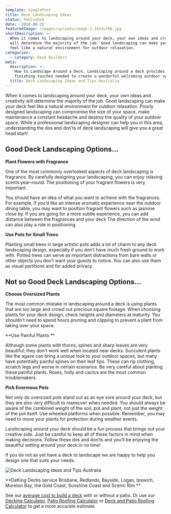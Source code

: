 ```yaml
---
template: SinglePost
title: Deck Landscaping Ideas
status: Published
date: '2014-08-25'
featuredImage: /images/uploads/image-2-1024x768.jpg
shortDescription: >-
  When it comes to landscaping around your deck, your own ideas and creativity
  will determine the majority of the job. Good landscaping can make your deck
  feel like a natural environment for outdoor relaxation.
categories:
  - category: Deck Builders
meta:
  description: >-
    How to Landscape Around a Deck. Landscaping around a deck provides the
    finishing touches needed to create a wonderful welcoming outdoor space.
  title: Deck Landscaping Ideas and Tips Australia
---
```

When it comes to landscaping around your deck, your own ideas and creativity will determine the majority of the job. Good landscaping can make your deck feel like a natural environment for outdoor relaxation. Poorly designed landscaping can compromise the size of your space, make maintenance a constant headache and destroy the quality of your outdoor space. While a professional landscaping designer can help you in this area, understanding the dos and don’ts of deck landscaping will give you a great head start!

## Good Deck Landscaping Options...

**Plant Flowers with Fragrance**

One of the most commonly overlooked aspects of deck landscaping is fragrance. By carefully designing your landscaping, you can enjoy relaxing scents year-round. The positioning of your fragrant flowers is very important.

You should have an idea of what you want to achieve with the fragrances. For example, if you’d like an intense aromatic experience near the outdoor dining table, you may want to position fragrant flowers such as jasmine close by. If you are going for a more subtle experience, you can add distance between the fragrances and your deck The direction of the wind can also play a role in positioning.

**Use Pots for Small Trees**

Planting small trees in large artistic pots adds a lot of charm to any deck landscaping design, especially if you don’t have much fresh ground to work with. Potted trees can serve as important distractions from bare walls or other objects you don’t want your guests to notice. You can also use them as visual partitions and for added privacy.

## Not so Good Deck Landscaping Options...

**Choose Oversized Plants**

The most common mistake in landscaping around a deck is using plants that are too large and crowd out precious square footage. When choosing plants for your deck design, check heights and diameters at maturity. You shouldn’t need to spend hours pruning and clipping to prevent a plant from taking over your space.

**Use Painful Plants
**

Although some plants with thorns, spines and sharp leaves are very beautiful; they don’t work well when located near decks. Succulent plants like the agave can bring a unique look to your outdoor spaces, but many have potentially painful spines on their leaf tips. These can rip clothing, scratch legs and worse in certain scenarios. Be very careful about planting these painful plants. Roses, holly and cactus are the most common troublemakers.

**Pick Enormous Pots**

Not only do oversized pots stand out as an eye sore around your deck, but they are also very difficult to maneuver when needed. You should always be aware of the combined weight of the soil, pot and plant, not just the weight of the pot itself. Use wheeled platforms when possible. Remember, you may need to move your plants for protection during weather events.

Landscaping around your deck should be a fun process that brings out your creative side. Just be careful to keep all of these factors in mind when making decisions. Follow these dos and don’ts and you’ll be enjoying the beautiful setting around your deck in no time!

If you do not as yet have a deck to landscape we are happy to help you design one that suits your needs.

![Deck Landscaping Ideas and Tips Australia](/images/uploads/image-2-1024x768.jpg)

**DeKing Decks service Brisbane, Redlands, Bayside, Logan, Ipswich, Moreton Bay, the Gold Coast, Sunshine Coast and Scenic Rim
**

See our [average cost to build a deck](https://www.dekingdecks.com.au/posts/patio-installation-cost-timber-patio-and-roofing/) with or without a patio. Or use our [Decking Calculator](https://www.dekingdecks.com.au/decking-calculator), [Patio Roofing Calculator](https://www.dekingdecks.com.au/patio-calculator/) or [Deck and Patio Roofing Calculator](https://www.dekingdecks.com.au/deck-and-roofing-calculator) to get a more accurate estimate.
